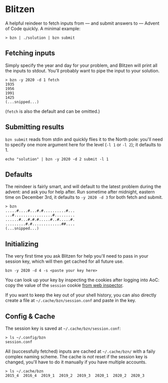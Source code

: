 # Blitzen
A helpful reindeer to fetch inputs from — and submit answers to — Advent of Code quickly. A minimal example:
```
> bzn | ./solution | bzn submit
```

## Fetching inputs
Simply specify the year and day for your problem, and Blitzen will print all the inputs to stdout. You'll probably want to pipe the input to your solution.
```
> bzn -y 2020 -d 1 fetch
1935
1956
1991
1425
(...snipped...)
```
(`fetch` is also the default and can be omitted.)

## Submitting results
`bzn submit` reads from stdin and quickly flies it to the North pole: you'll need to specify one more argument here for the level (`-l 1` or `-l 2`); it defaults to 1.
```
echo "solution" | bzn -y 2020 -d 2 submit -l 1
```

## Defaults
The reindeer is fairly smart, and will default to the latest problem during the advent: and ask you for help after. Run sometime after midnight, eastern time on December 3rd, it defaults to `-y 2020 -d 3` for both fetch and submit.
```
> bzn
.....#....#...#.#..........#...
...#.................#.........
......#...#.#.#.....#..#.....#.
.........#.#.............##....
(...snipped...)
```

## Initializing
The very first time you ask Blitzen for help you'll need to pass in your session key, which will then get cached for all future use.
```
bzn -y 2020 -d 4 -s <paste your key here>
```

You can look up your key by inspecting the cookies after logging into AoC: copy the value of the `session` cookie [from web inspector](https://developers.google.com/web/tools/chrome-devtools/storage/cookies).

If you want to keep the key out of your shell history, you can also directly create a file at `~/.cache/bzn/session.conf` and paste in the key.
 
## Config & Cache
The session key is saved at `~/.cache/bzn/session.conf`:
```
> ls ~/.config/bzn
session.conf
```

All (successfully fetched) inputs are cached at `~/.cache/bzn/` with a faily complex naming scheme. The cache is *not* reset if the session key is changed, you'll have to do it manually if you have multiple accounts.
```
> ls ~/.cache/bzn
2015_4  2016_4  2019_1  2019_2  2019_3  2020_1  2020_2  2020_3
```


